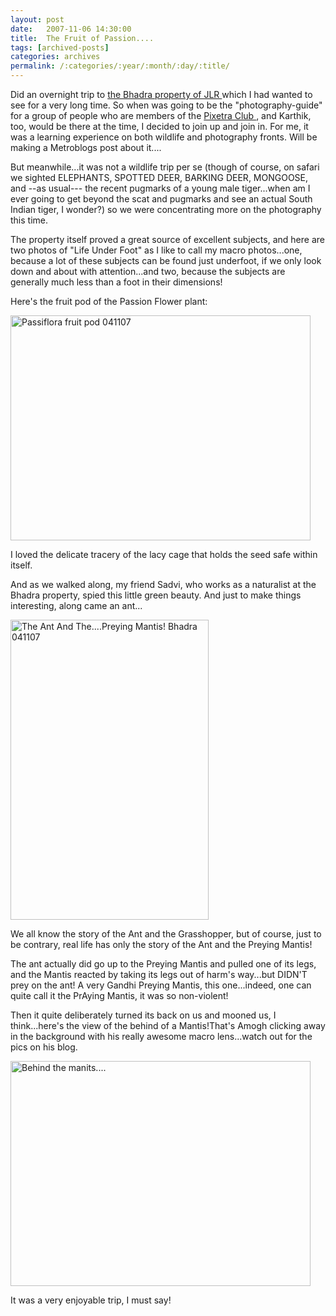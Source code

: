 ```yaml
---
layout: post
date:	2007-11-06 14:30:00
title:  The Fruit of Passion....
tags: [archived-posts]
categories: archives
permalink: /:categories/:year/:month/:day/:title/
---
```

Did an overnight trip to <a href="http://www.junglelodges.com/resort_overview.asp?resort=River+Tern+Lodge"> the Bhadra property of JLR </a> which I had wanted to see for a very long time. So when <LJ user="amoghavarsha"> was going to be the "photography-guide" for a group of people who are members of the <a href="http://www.pixetra.com/club/"> Pixetra Club </a>, and Karthik, too, would be there at the time, I decided to join up and join in. For me, it was a learning experience on both wildlife and photography fronts. Will be making a Metroblogs post about it....

But meanwhile...it was not a wildlife trip per se (though of course, on safari we sighted ELEPHANTS, SPOTTED DEER, BARKING DEER, MONGOOSE, and --as usual--- the recent pugmarks of a young male tiger...when am I ever going to get beyond the scat and pugmarks and see an actual South Indian tiger, I wonder?) so we were concentrating more on the photography this time.

The property itself proved a great source of excellent subjects, and here are two photos of "Life Under Foot" as I like to call my macro photos...one, because a lot of these subjects can be found just underfoot, if we only look down and about with attention...and two, because the subjects are generally much less than a foot in their dimensions!


Here's the fruit pod of the Passion Flower plant:



<a href="http://www.flickr.com/photos/14175484@N04/1885253631/" title="Photo Sharing"><img src="http://farm3.static.flickr.com/2041/1885253631_e05c3433bf_o.jpg" width="480" height="360" alt="Passiflora fruit pod 041107" /></a>


I loved the delicate tracery of the lacy cage that holds the seed safe within itself.


And as we walked along, my friend Sadvi, who works as a naturalist at the Bhadra property, spied this little green beauty. And just to make things interesting, along came an ant...




<a href="http://www.flickr.com/photos/14175484@N04/1886731488/" title="Photo Sharing"><img src="http://farm3.static.flickr.com/2067/1886731488_0cecd45c2e_o.jpg" width="317" height="480" alt="The Ant And The....Preying Mantis! Bhadra 041107" /></a>


We all know the story of the Ant and the Grasshopper, but of course, just to be contrary, real life has only the story of the Ant and the Preying Mantis!

The ant actually did go up to the Preying Mantis and pulled one of its legs, and the Mantis reacted by taking its legs out of harm's way...but DIDN'T prey on the ant!  A very Gandhi Preying Mantis, this one...indeed, one can quite call it the PrAying Mantis, it was so non-violent!


Then it quite deliberately turned its back on us and mooned us, I think...here's the view of the behind of a Mantis!That's Amogh clicking away in the background with his really awesome macro lens...watch out for the pics on his blog.



<a href="http://www.flickr.com/photos/14175484@N04/1886819152/" title="Photo Sharing"><img src="http://farm3.static.flickr.com/2220/1886819152_175967e31d_o.jpg" width="480" height="360" alt="Behind the manits...." /></a>

It was a very enjoyable trip, I must say!
